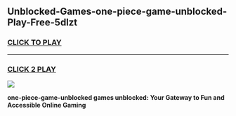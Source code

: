 
## Unblocked-Games-one-piece-game-unblocked-Play-Free-5dlzt
<h3>
<a href="https://premium76.site?title=one-piece-game-unblocked&ref=18A">CLICK TO PLAY</a></h3>
<hr>

<h3>
<a href="https://premium76.site?title=one-piece-game-unblocked&ref=18A">CLICK 2 PLAY</a>
  
</h3>

<a href="https://premium76.site?title=one-piece-game-unblocked&ref=18A"><img src="https://clearcache.store/games.png"></a>


**one-piece-game-unblocked games unblocked: Your Gateway to Fun and Accessible Online Gaming**
